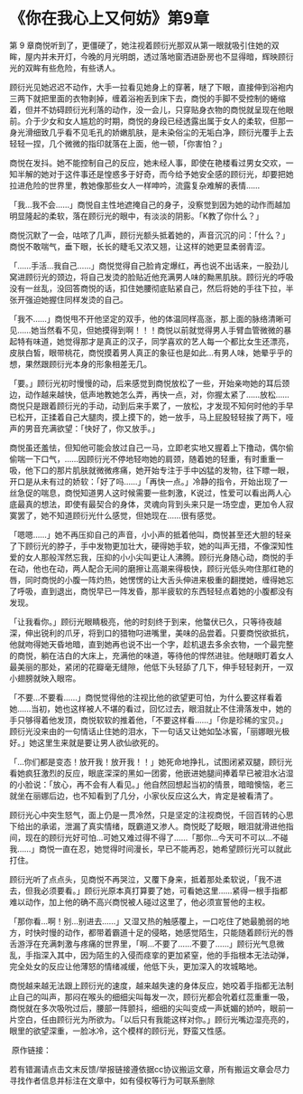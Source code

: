 # 《你在我心上又何妨》第9章

第 9 章商悦听到了，更僵硬了，她注视着顾衍光那双从第一眼就吸引住她的双眸，屋内并未开灯，今晚的月光明朗，透过落地窗洒进卧房也不显得暗，辉映顾衍光的双眸有些危险，有些诱人。

顾衍光见她迟迟不动作，大手一拉看见她身上的穿著，瞇了下眼，直接伸到浴袍内三两下就把里面的衣物剥掉，缠着浴袍丢到床下去，商悦的手脚不受控制的蜷缩着，但并不妨碍顾衍光利落的动作，没一会儿，只穿贴身衣物的商悦就呈现在他眼前。介于少女和女人尴尬的时期，商悦的身段已经透露出属于女人的柔软，但那一身光滑细致几乎看不见毛孔的娇嫩肌肤，是未染俗尘的无垢白净，顾衍光覆手上去轻轻一捏，几个微微的指印就落在上面，他一顿，「你害怕？」

商悦在发抖。她不能控制自己的反应，她未经人事，即使在艳楼看过男女交欢，一知半解的她对于这件事还是惶惑多于好奇，而今给予她安全感的顾衍光，却要把她拉进危险的世界里，教她像那些女人一样呻吟，流露复杂难解的表情……

「我…我不会……」商悦自主性地遮掩自己的身子，没察觉到因为她的动作而越加明显隆起的柔软，落在顾衍光的眼中，有淡淡的阴影。「K教了你什么？」

商悦沉默了一会，咕哝了几声，顾衍光额头抵着她的，声音沉沉的问：「什么？」商悦不敢喘气，垂下眼，长长的睫毛又浓又翘，让这样的她更显柔弱青涩。

「……手活…我自己……」商悦觉得自己脸肯定爆红，再也说不出话来，一股劲儿窝进顾衍光的颈边，将自己发烫的脸贴近他充满男人味的黝黑肌肤。顾衍光的呼吸没有一丝乱，没回答商悦的话，扣住她腰彻底贴紧自己，然后将她的手往下拉，半张开强迫她握住同样发烫的自己。

「我不……」商悦甩不开他坚定的双手，他的体温同样高涨，那上面的脉络清晰可见……她当然看不见，但她摸得到啊！！！商悦以前就觉得男人手臂血管微微的暴起特有味道，她觉得那才是真正的汉子，同学喜欢的艺人每一个都比女生还漂亮，皮肤白皙，眼带桃花，商悦摸着男人真正的象征也是如此…有男人味，她晕乎乎的想，果然跟顾衍光本身的形象相差无几。

「要。」顾衍光初时慢慢的动，后来感觉到商悦放松了一些，开始亲吻她的耳后颈边，动作越来越快，低声地教她怎么弄，再快一点，对，你握太紧了……放松……商悦只是跟着顾衍光的手动，动到后来手累了，一放松，才发现不知何时他的手早已松开，正揉着自己大腿肉，摸上摸下的，她一放手，马上屁股轻轻挨了两下，哑声的男音充满欲望：「快好了，你又放手。」

商悦虽还羞怯，但知他可能会放过自己一马，立即老实地又握着上下撸动，偶尔偷偷喘一下口气，……因顾衍光不停地轻吻她的肩颈，随着她的轻重，有时重重一吸，他下口的那片肌肤就微微疼痛，她开始专注于手中凶猛的发物，往下瞟一眼，开口是从未有过的娇软：「好了吗……」「再快一点。」冷静的指令，开始出现了一丝急促的喘息，商悦知道男人这时候需要一些刺激，K说过，性爱可以看出两人心底最真的想法，即使有最契合的身体，灵魂向背到头来只是一场空虚，更加令人寂寞罢了，她不知道顾衍光什么感觉，但她现在……很有感觉。

「嗯嗯……」她不再压抑自己的声音，小小声的抵着他叫，商悦甚至还大胆的轻亲了下顾衍光的脖子，手中发物更加壮大，硬得她手软，她的叫声无措，不像深知性爱的女人那般浑然忘我，压抑的小小尖叫更让人沸腾。顾衍光身随心动，商悦的手在动，他也在动，两人配合无间的磨擦让高潮来得极快，顾衍光低头吻住那红艳的唇，同时商悦的小腹一阵灼热，她愣愣的让大舌头伸进来极重的翻搅她，缠得她忘了呼吸，直到退出，商悦早已一阵发昏，那半疲软的东西轻轻点着她的小腹都没有发现。

「让我看你。」顾衍光眼睛极亮，他的时刻终于到来，他螫伏已久，只等待夜越深，伸出锐利的爪牙，将到口的猎物叼进嘴里，美味的品尝着。只要商悦欲抵抗，他就吻得她天昏地暗，直到她再也说不出一个字，趁机退去多余衣物，一个最完整的商悦，躺在洁白的大床上，充满他的味道，等待他的悍然进驻。他瞇眼盯着女人最美丽的那处，紧闭的花瓣毫无缝隙，他低下头轻舔了几下，伸手轻轻剥开，一双小翅膀就映入眼帘。

「不要…不要看……」商悦觉得他的注视比他的欲望更可怕，为什么要这样看着她……当初，她也这样被人不堪的看过，回忆过去，眼泪就止不住滑落发中，她的手只够得着他发顶，商悦软软的推着他，「不要这样看……」「你是珍稀的宝贝。」顾衍光没来由的一句情话止住她的泪水，下一句话又让她如坠冰窖，「丽娜眼光极好。」她这里生来就是要让男人欲仙欲死的。

「…你们都是变态！放开我！放开我！！」她死命地挣扎，试图闭紧双腿，顾衍光看她疯狂激烈的反应，眼底深深的黑如一团雾，他嵌进她腿间捧着早已被泪水沾湿的小脸说：「放心，再不会有人看见。」他自然回想起当初的情景，暗暗懊恼，老三就坐在丽娜后边，也不知看到了几分，小家伙反应这么大，肯定是被看清了。

顾衍光心中突生怒气，面上仍是一贯冷然，只是坚定的注视商悦，千回百转的心思下给出的承诺，泄漏了真实情绪，既霸道又渗人。商悦眨了眨眼，眼泪就滑进他指间，现在的顾衍光好可怕…可她又难过得不得了……「那你…今天可不可以…不碰我……」商悦一直在忍，她觉得时间漫长，早已不能再忍，她希望顾衍光可以就此打住。

顾衍光听了点点头，见商悦不再哭泣，又覆下身来，抵着那处柔软说，「我不进去，但我必须要看。」顾衍光原本真打算要了她，可看她这里……紧得一根手指都难以动作，加上他的确不高兴商悦被人碰过这里了，他必须宣誓他的主权。

「那你看…啊！别…别进去……」又湿又热的触感覆上，一口吃住了她最脆弱的地方，时快时慢的动作，都带着霸道十足的侵略，她感觉陌生，只能随着顾衍光的唇舌游浮在充满刺激与疼痛的世界里，「啊…不要了……不要了……」顾衍光气息微乱，手指深入其中，因为陌生的入侵而痉挛的更加紧窒，他的手指根本无法动弹，完全处女的反应让他薄怒的情绪减缓，他低下头，更加深入的攻城略地。

商悦越来越无法跟上顾衍光的速度，越来越失速的身体反应，她咬着手指都无法制止自己的叫声，那闷在喉头的细细尖叫每发一次，顾衍光都会吮着红蕊重重一吸，商悦就在多次吸吮过后，腰部一阵颤抖，细细的尖叫变成一声妩媚的娇吟，眼前一片空白，任由顾衍光为所欲为。「以后只有我能这样对你。」顾衍光嘴边湿亮亮的，眼里的欲望深重，一脸冰冷，这个模样的顾衍光，野蛮又性感。

 原作链接：

若有错漏请点击文末反馈/举报链接遵依据cc协议搬运文章，所有搬运文章会尽力寻找作者信息并标注在文章中，如有侵权等行为可联系删除

